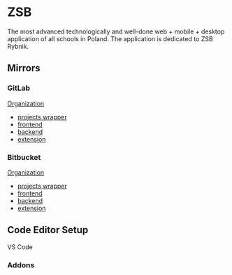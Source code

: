 # ZSB

The most advanced technologically and well-done web + mobile + desktop application of all schools in Poland. The application is dedicated to ZSB Rybnik.

## Mirrors

### GitLab

[Organization](https://gitlab.com/zsbrybnik)

- [projects wrapper](https://gitlab.com/zsbrybnik/ZSB)
- [frontend](https://gitlab.com/zsbrybnik/frontend)
- [backend](https://gitlab.com/zsbrybnik/backend)
- [extension](https://gitlab.com/zsbrybnik/extension)

### Bitbucket

[Organization](https://bitbucket.org/zsbrybnik/)

- [projects wrapper](https://bitbucket.org/zsbrybnik/zsb/)
- [frontend](https://bitbucket.org/zsbrybnik/frontend/)
- [backend](https://bitbucket.org/zsbrybnik/backend/)
- [extension](https://bitbucket.org/zsbrybnik/extension/)

## Code Editor Setup

VS Code

### Addons
